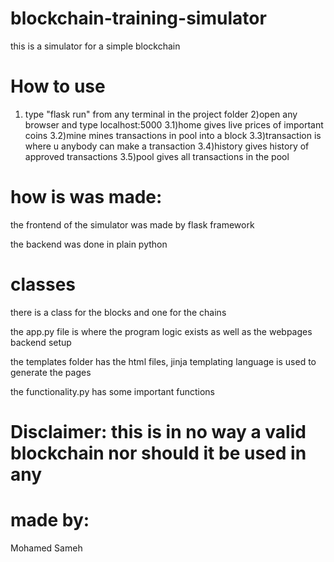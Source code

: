 # blockchain-training-simulator
this is a simulator for a simple blockchain

# How to use
1) type "flask run" from any terminal in the project folder
2)open any browser and type localhost:5000
3.1)home gives live prices of important coins
3.2)mine mines transactions in pool into a block
3.3)transaction is where u anybody can make a transaction
3.4)history gives history of approved transactions
3.5)pool gives all transactions in the pool



# how is was made:
the frontend of the simulator was made by flask framework

the backend was done in plain python

# classes
there is a class for the blocks and one for the chains

the app.py file is where the program logic exists as well as the webpages backend setup

the templates folder has the html files, jinja templating language is used to generate the pages

the functionality.py has some important functions



# Disclaimer: this is in no way a valid blockchain nor should it be used in any 

# made by:
Mohamed Sameh
